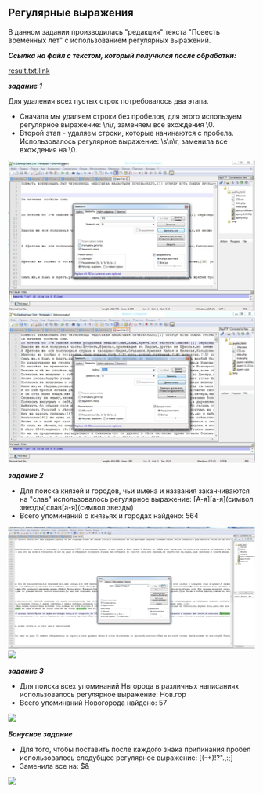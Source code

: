 ## Регулярные выражения ##

В данном задании производилась "редакция" текста "Повесть временных лет" с использованием регулярных выражений.

**_Ссылка на файл с текстом, который получился после обработки:_**

[result.txt.link](https://github.com/snovivi/hw9/blob/master/result.txt)

**_задание 1_**

Для удаления всех пустых строк потребовалось два этапа.
* Сначала мы удаляем строки без пробелов, для этого используем регулярное выражение: \n\r, заменяем все вхождения \0.
* Второй этап - удаляем строки, которые начинаются с пробела. Использовалось регулярное выражение: \s\n\r, заменила все вхождения на \0. 

![](https://github.com/snovivi/hw9/blob/master/Снимок%20экрана%202018-05-25%20в%2022.42.01.png)
![](https://github.com/snovivi/hw9/blob/master/Снимок%20экрана%202018-05-25%20в%2022.42.30.png)

**_задание 2_**

* Для поиска князей и городов, чьи имена и названия заканчиваются на "слав" использовалось регулярное выражение: [А-я][a-я](символ звезды)слав[a-я](символ звезды)
* Всего упоминаний о князьях и городах найдено: 564

![](https://github.com/snovivi/hw9/blob/master/Снимок%20экрана%202018-05-25%20в%2022.45.56.png)
![](https://github.com/snovivi/hw9/blob/master/Снимок%20экрана%202018-05-25%20в%2022.48.39.png)

**_задание 3_**

* Для поиска всех упоминаний Нвгорода в различных написаниях использовалось регулярное выражение: Нов.гор
* Всего упоминаний Новогорода найдено: 57

![](https://github.com/snovivi/hw9/blob/master/Снимок%20экрана%202018-05-25%20в%2022.54.46.png)

**_Бонусное задание_**

* Для того, чтобы поставить после каждого знака припинания пробел использовалось следубщее регулярное выражение: [(-+)!?".,:;]
* Заменила все на: $&

![](https://github.com/snovivi/hw9/blob/master/Снимок%20экрана%202018-05-31%20в%2022.28.36.png)
